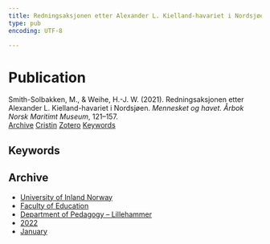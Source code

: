 ```yaml
---
title: Redningsaksjonen etter Alexander L. Kielland-havariet i Nordsjøen
type: pub
encoding: UTF-8

---
```

<h1>Publication</h1>
<article id="csl-bib-container-PYS69Q27" class="csl-bib-container">
  <div class="csl-bib-body"> <div class="csl-entry">Smith-Solbakken, M., &#38; Weihe, H.-J. W. (2021). Redningsaksjonen etter Alexander L. Kielland-havariet i Nordsjøen. <i>Mennesket og havet. Årbok Norsk Maritimt Museum</i>, 121–157.</div> </div>
  <div class="csl-bib-buttons">
    <a href="#taxonomy-article-PYS69Q27" alt="archive" class="csl-bib-button">Archive</a>
    <a href="https://app.cristin.no/results/show.jsf?id=1995096" alt="Cristin" class="csl-bib-button">Cristin</a>
    <a href="http://zotero.org/groups/5881554/items/PYS69Q27" alt="Zotero" class="csl-bib-button">Zotero</a>
    <a href="#keywords-article-PYS69Q27" alt="keywords" class="csl-bib-button">Keywords</a>
  </div>
  <div id="csl-bib-meta-container-PYS69Q27"></div>
</article>
<div id="csl-bib-meta-PYS69Q27" class="csl-bib-meta">
  <article id="keywords-article-PYS69Q27" class="keywords-article">
    <h1>Keywords</h1>
    
  </article>
  <article id="taxonomy-article-PYS69Q27" class="taxonomy-article">
    <h1>Archive</h1>
    <ul>
      <li><a href="{{< params subfolder >}}en/archive/?key=3DCRN523">University of Inland Norway</a></li>
      <li><a href="{{< params subfolder >}}en/archive/?key=WYNZA47F">Faculty of Education</a></li>
      <li><a href="{{< params subfolder >}}en/archive/?key=L8MA547R">Department of Pedagogy – Lillehammer</a></li>
      <li><a href="{{< params subfolder >}}en/archive/?key=VSB9PVAM">2022</a></li>
      <li><a href="{{< params subfolder >}}en/archive/?key=LHYTTNCA">January</a></li>
    </ul>
  </article>
</div>
